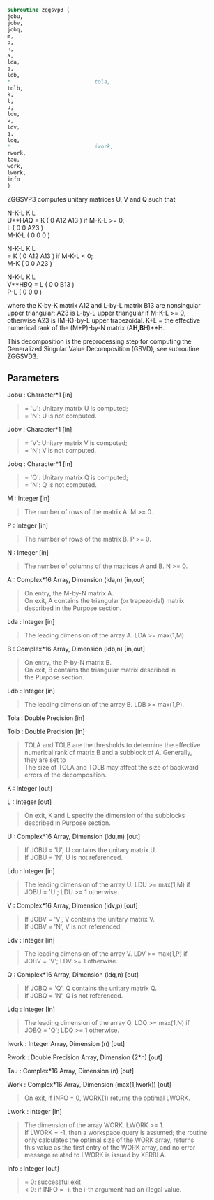 ```fortran  
subroutine zggsvp3 (  
jobu,  
jobv,  
jobq,  
m,  
p,  
n,  
a,  
lda,  
b,  
ldb,  
*                           tola,  
tolb,  
k,  
l,  
u,  
ldu,  
v,  
ldv,  
q,  
ldq,  
*                           iwork,  
rwork,  
tau,  
work,  
lwork,  
info  
)  
```  
  
ZGGSVP3 computes unitary matrices U, V and Q such that  
  
N-K-L  K    L  
U**H*A*Q =     K ( 0    A12  A13 )  if M-K-L >= 0;  
L ( 0     0   A23 )  
M-K-L ( 0     0    0  )  
  
N-K-L  K    L  
=     K ( 0    A12  A13 )  if M-K-L < 0;  
M-K ( 0     0   A23 )  
  
N-K-L  K    L  
V**H*B*Q =   L ( 0     0   B13 )  
P-L ( 0     0    0  )  
  
where the K-by-K matrix A12 and L-by-L matrix B13 are nonsingular  
upper triangular; A23 is L-by-L upper triangular if M-K-L >= 0,  
otherwise A23 is (M-K)-by-L upper trapezoidal.  K+L = the effective  
numerical rank of the (M+P)-by-N matrix (A**H,B**H)**H.  
  
This decomposition is the preprocessing step for computing the  
Generalized Singular Value Decomposition (GSVD), see subroutine  
ZGGSVD3.  
  
## Parameters  
Jobu : Character*1 [in]  
> = 'U':  Unitary matrix U is computed;  
> = 'N':  U is not computed.  
  
Jobv : Character*1 [in]  
> = 'V':  Unitary matrix V is computed;  
> = 'N':  V is not computed.  
  
Jobq : Character*1 [in]  
> = 'Q':  Unitary matrix Q is computed;  
> = 'N':  Q is not computed.  
  
M : Integer [in]  
> The number of rows of the matrix A.  M >= 0.  
  
P : Integer [in]  
> The number of rows of the matrix B.  P >= 0.  
  
N : Integer [in]  
> The number of columns of the matrices A and B.  N >= 0.  
  
A : Complex*16 Array, Dimension (lda,n) [in,out]  
> On entry, the M-by-N matrix A.  
> On exit, A contains the triangular (or trapezoidal) matrix  
> described in the Purpose section.  
  
Lda : Integer [in]  
> The leading dimension of the array A. LDA >= max(1,M).  
  
B : Complex*16 Array, Dimension (ldb,n) [in,out]  
> On entry, the P-by-N matrix B.  
> On exit, B contains the triangular matrix described in  
> the Purpose section.  
  
Ldb : Integer [in]  
> The leading dimension of the array B. LDB >= max(1,P).  
  
Tola : Double Precision [in]  
  
Tolb : Double Precision [in]  
> TOLA and TOLB are the thresholds to determine the effective  
> numerical rank of matrix B and a subblock of A. Generally,  
> they are set to  
> The size of TOLA and TOLB may affect the size of backward  
> errors of the decomposition.  
  
K : Integer [out]  
  
L : Integer [out]  
> On exit, K and L specify the dimension of the subblocks  
> described in Purpose section.  
  
U : Complex*16 Array, Dimension (ldu,m) [out]  
> If JOBU = 'U', U contains the unitary matrix U.  
> If JOBU = 'N', U is not referenced.  
  
Ldu : Integer [in]  
> The leading dimension of the array U. LDU >= max(1,M) if  
> JOBU = 'U'; LDU >= 1 otherwise.  
  
V : Complex*16 Array, Dimension (ldv,p) [out]  
> If JOBV = 'V', V contains the unitary matrix V.  
> If JOBV = 'N', V is not referenced.  
  
Ldv : Integer [in]  
> The leading dimension of the array V. LDV >= max(1,P) if  
> JOBV = 'V'; LDV >= 1 otherwise.  
  
Q : Complex*16 Array, Dimension (ldq,n) [out]  
> If JOBQ = 'Q', Q contains the unitary matrix Q.  
> If JOBQ = 'N', Q is not referenced.  
  
Ldq : Integer [in]  
> The leading dimension of the array Q. LDQ >= max(1,N) if  
> JOBQ = 'Q'; LDQ >= 1 otherwise.  
  
Iwork : Integer Array, Dimension (n) [out]  
  
Rwork : Double Precision Array, Dimension (2*n) [out]  
  
Tau : Complex*16 Array, Dimension (n) [out]  
  
Work : Complex*16 Array, Dimension (max(1,lwork)) [out]  
> On exit, if INFO = 0, WORK(1) returns the optimal LWORK.  
  
Lwork : Integer [in]  
> The dimension of the array WORK. LWORK >= 1.  
> If LWORK = -1, then a workspace query is assumed; the routine  
> only calculates the optimal size of the WORK array, returns  
> this value as the first entry of the WORK array, and no error  
> message related to LWORK is issued by XERBLA.  
  
Info : Integer [out]  
> = 0:  successful exit  
> < 0:  if INFO = -i, the i-th argument had an illegal value.  
  
